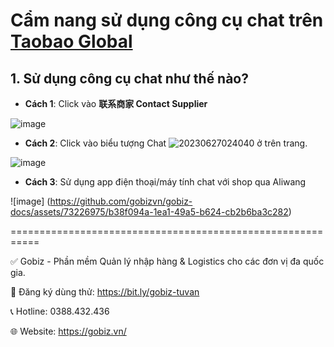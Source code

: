 # Cẩm nang sử dụng công cụ chat trên [Taobao Global](https://distributor.taobao.global/)
## 1. Sử dụng công cụ chat như thế nào?
- **Cách 1**: Click vào **联系商家 Contact Supplier**

![image](https://github.com/gobizvn/gobiz-docs/assets/137056249/c04d4e05-2bef-48c8-8848-ab77df262f24)

- **Cách 2**: Click vào biểu tượng Chat ![20230627024040](https://github.com/gobizvn/gobiz-docs/assets/137056249/fdcf3e70-8106-4fb5-a741-109eab21f24e) ở trên trang.

![image](https://github.com/gobizvn/gobiz-docs/assets/137056249/5ba4726f-f1ec-43e9-b016-ddc0a3f94385)

- **Cách 3**: Sử dụng app điện thoại/máy tính chat với shop qua Aliwang

![image] (https://github.com/gobizvn/gobiz-docs/assets/73226975/b38f094a-1ea1-49a5-b624-cb2b6ba3c282)

===========================================================

✅ Gobiz - Phần mềm Quản lý nhập hàng & Logistics cho các đơn vị đa quốc gia.

📌 Đăng ký dùng thử: https://bit.ly/gobiz-tuvan

📞 Hotline: 0388.432.436

🌐 Website: https://gobiz.vn/
